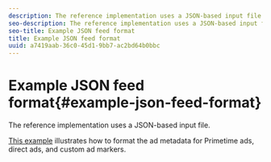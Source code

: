 ```yaml
---
description: The reference implementation uses a JSON-based input file.
seo-description: The reference implementation uses a JSON-based input file.
seo-title: Example JSON feed format
title: Example JSON feed format
uuid: a7419aab-36c0-45d1-9bb7-ac2bd64b0bbc
---
```


# Example JSON feed format{#example-json-feed-format}

The reference implementation uses a JSON-based input file.

[This example](https://help.adobe.com/en_US/primetime/reference_implementation/json-example.json) illustrates how to format the ad metadata for Primetime ads, direct ads, and custom ad markers. 
